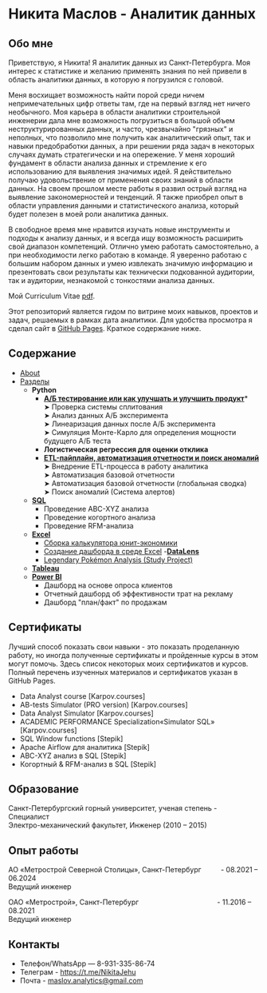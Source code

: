 # Никита Маслов - Аналитик данных
## Обо мне

Приветствую, я Никита! Я аналитик данных из Санкт-Петербурга. Моя интерес к статистике и желанию применять знания по ней привели в область аналитики данных, в которую я погрузился с головой.

Меня восхищает возможность найти порой среди ничем непримечательных цифр ответы там, где на первый взгляд нет ничего необычного. Моя карьера в области аналитики строительной инженерии дала мне возможность погрузиться в большой объем неструктурированных данных, и часто, чрезвычайно "грязных" и неполных, что позволило мне получить как аналитический опыт, так и навыки предобработки данных, а при решении ряда задач в некоторых случаях думать стратегически и на опережение.
У меня хороший фундамент в области анализа данных и стремление к его использованию для выявления значимых идей. Я действительно получаю удовольствение от применения своих знаний в области данных. На своем прошлом месте работы я развил острый взгляд на выявление закономерностей и тенденций. Я также приобрел опыт в области управления данными и статистического анализа, который будет полезен в моей роли аналитика данных.

В свободное время мне нравится изучать новые инструменты и подходы к анализу данных, и я всегда ищу возможность расширить свой диапазон компетенций. Отлично умею работать самостоятельно, а при необходимости легко работаю в команде. Я уверенно работаю с большим набором данных и умею извлекать значимую информацию и презентовать свои результаты как технически подкованной аудитории, так и аудитории, незнакомой с тонкостями анализа данных.

Мой Curriculum Vitae [pdf](https://github.com/NikitaMaslov93/Data-Analyst-Portfolio/blob/main/CV_Maslov_Nikita.pdf).

Этот репозиторий является гидом по витрине моих навыков, проектов и задач, решаемых в рамках дата аналитики.
Для удобства просмотра я сделал сайт в [GitHub Pages](https://nikitamaslov93.github.io/NikitaTheAnalyst/). Краткое содержание ниже.

## Содержание
- [About](https://nikitamaslov93.github.io/NikitaTheAnalyst/index.html)
- [Разделы](https://nikitamaslov93.github.io/NikitaTheAnalyst/index.html)
  - **Python**
    - [**А/Б тестирование или как улучшать и улучшить продукт**](https://nikitamaslov93.github.io/NikitaTheAnalyst/Python_A_B_cases.html)*<br>
        ➤ Проверка системы сплитования<br>
        ➤ Анализ данных А/Б эксперимента<br>
        ➤ Линеаризация данных после А/Б эксперимента<br>
        ➤ Симуляция Монте-Карло для определения мощности будущего А/Б теста<br>
    - **Логистическая регрессия для оценки отклика**
    - [**ETL-пайплайн, автоматизация отчетности и поиск аномалий**](https://nikitamaslov93.github.io/NikitaTheAnalyst/Python_etl.html)<br>
        ➤ Внедрение ETL-процесса в работу аналитика<br>
        ➤ Автоматизация базовой отчетности<br>
        ➤ Автоматизация базовой отчетности (глобальная сводка)<br>
        ➤ Поиск аномалий (Система алертов)<br>
  - [**SQL**](https://nikitamaslov93.github.io/NikitaTheAnalyst/sql.html)
      - Проведение ABC-XYZ анализа
      - Проведение когортного анализа
      - Проведение RFM-анализа
  - [**Excel**](https://nikitamaslov93.github.io/NikitaTheAnalyst/excel.html)
      - [Сборка калькулятора юнит-экономики](https://nikitamaslov93.github.io/NikitaTheAnalyst/excel_unit-economics.html)
      - [Создание дашборда в среде Excel](https://nikitamaslov93.github.io/NikitaTheAnalyst/excel_unit-economics.html)
  -[**DataLens**](https://nikitamaslov93.github.io/NikitaTheAnalyst/DataLens.html) 
    - [Legendary Pokémon Analysis (Study Project)](https://github.com/tiannaparris/Data-Analysis-Portfolio#legendary-pok%C3%A9mon-analysis)
  - [**Tableau**](https://public.tableau.com/app/profile/nikita.maslov/vizzes)
  - [**Power BI**](https://nikitamaslov93.github.io/NikitaTheAnalyst/powerbi.html)
    - Дашборд на основе опроса клиентов
    - Отчетный дашборд об эффективности трат на рекламу
    - Дашборд "план/факт" по продажам
      
## Сертификаты   
Лучший способ показать свои навыки - это показать проделанную работу, но иногда полученные сертификаты и пройденные курсы в этом могут помочь. Здесь список некоторых моих сертификатов и курсов. Полный перечень изученных материалов и сертификатов указан в GitHub Pages.
- Data Analyst course [Karpov.courses]
- AB-tests Simulator (PRO version) [Karpov.courses]
- Data Analyst Simulator [Karpov.courses]
- АCADEMIC PERFORMANCE Specialization«Simulator SQL» [Karpov.courses]
- SQL Window functions [Stepik]
- Apache Airflow для аналитика [Stepik]
- ABC-XYZ анализ в SQL [Stepik]
- Когортный & RFM-анализ в SQL [Stepik]

## Образование
Санкт-Петербургский горный университет, ученая степень - Специалист <br>
Электро-механический факультет, Инженер
(2010 – 2015)
## Опыт работы
АО «Метрострой Северной Столицы», Санкт-Петербург &nbsp;&nbsp;&nbsp;&nbsp;&nbsp;&nbsp;&nbsp;&nbsp;&nbsp;- 08.2021 – 06.2024<br>
Ведущий инженер<br>

ОАО «Метрострой», Санкт-Петербург &nbsp;&nbsp;&nbsp;&nbsp;&nbsp;&nbsp;&nbsp;&nbsp;&nbsp;&nbsp;&nbsp;&nbsp;&nbsp;&nbsp;&nbsp;&nbsp;&nbsp;&nbsp;&nbsp;&nbsp;&nbsp;&nbsp;&nbsp;&nbsp;&nbsp;&nbsp;&nbsp;&nbsp;&nbsp;&nbsp;&nbsp;&nbsp;&nbsp;&nbsp;&nbsp;&nbsp;&nbsp;&nbsp;&nbsp;- 11.2016 – 08.2021<br>
Ведущий инженер<br>

## Контакты
 - Телефон/WhatsApp — 8-931-335-86-74
 - Телеграм - https://t.me/NikitaJehu
 - Почта - maslov.analytics@gmail.com




